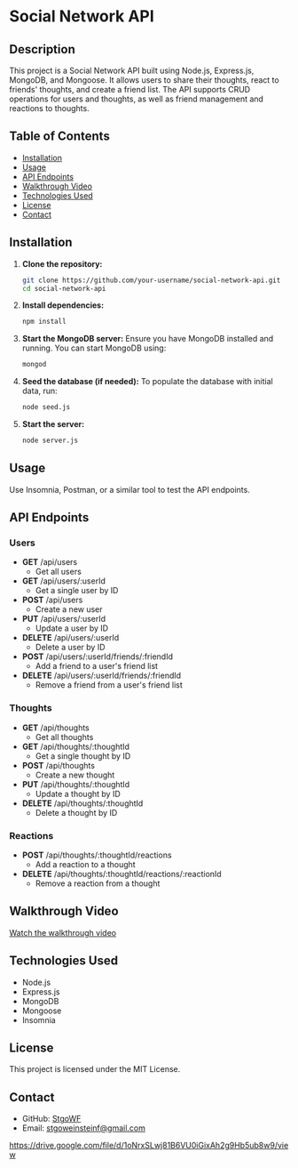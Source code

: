 
# Social Network API

## Description
This project is a Social Network API built using Node.js, Express.js, MongoDB, and Mongoose. It allows users to share their thoughts, react to friends' thoughts, and create a friend list. The API supports CRUD operations for users and thoughts, as well as friend management and reactions to thoughts.

## Table of Contents
- [Installation](#installation)
- [Usage](#usage)
- [API Endpoints](#api-endpoints)
- [Walkthrough Video](#walkthrough-video)
- [Technologies Used](#technologies-used)
- [License](#license)
- [Contact](#contact)

## Installation
1. **Clone the repository:**
   ```bash
   git clone https://github.com/your-username/social-network-api.git
   cd social-network-api
   ```

2. **Install dependencies:**
   ```bash
   npm install
   ```

3. **Start the MongoDB server:**
   Ensure you have MongoDB installed and running. You can start MongoDB using:
   ```bash
   mongod
   ```

4. **Seed the database (if needed):**
   To populate the database with initial data, run:
   ```bash
   node seed.js
   ```

5. **Start the server:**
   ```bash
   node server.js
   ```

## Usage
Use Insomnia, Postman, or a similar tool to test the API endpoints.

## API Endpoints

### Users
- **GET** /api/users
  - Get all users
- **GET** /api/users/:userId
  - Get a single user by ID
- **POST** /api/users
  - Create a new user
- **PUT** /api/users/:userId
  - Update a user by ID
- **DELETE** /api/users/:userId
  - Delete a user by ID
- **POST** /api/users/:userId/friends/:friendId
  - Add a friend to a user's friend list
- **DELETE** /api/users/:userId/friends/:friendId
  - Remove a friend from a user's friend list

### Thoughts
- **GET** /api/thoughts
  - Get all thoughts
- **GET** /api/thoughts/:thoughtId
  - Get a single thought by ID
- **POST** /api/thoughts
  - Create a new thought
- **PUT** /api/thoughts/:thoughtId
  - Update a thought by ID
- **DELETE** /api/thoughts/:thoughtId
  - Delete a thought by ID

### Reactions
- **POST** /api/thoughts/:thoughtId/reactions
  - Add a reaction to a thought
- **DELETE** /api/thoughts/:thoughtId/reactions/:reactionId
  - Remove a reaction from a thought

## Walkthrough Video
[Watch the walkthrough video](https://drive.google.com/file/d/1oNrxSLwj81B6VU0iGixAh2g9Hb5ub8w9/view)

## Technologies Used
- Node.js
- Express.js
- MongoDB
- Mongoose
- Insomnia

## License
This project is licensed under the MIT License.

## Contact
- GitHub: [StgoWF](https://github.com/stgowf)
- Email: stgoweinsteinf@gmail.com


https://drive.google.com/file/d/1oNrxSLwj81B6VU0iGixAh2g9Hb5ub8w9/view